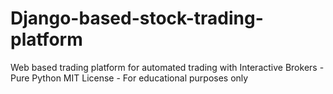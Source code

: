# Django-based-stock-trading-platform
Web based trading platform for automated trading with Interactive Brokers - Pure Python
MIT License - For educational purposes only
